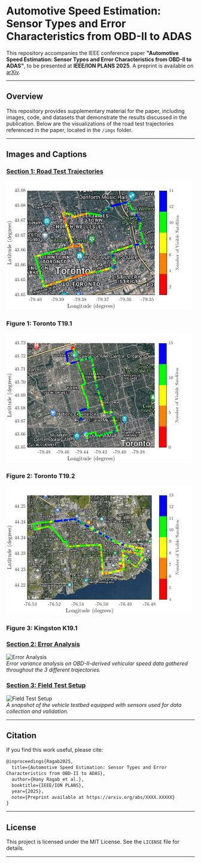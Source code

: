 
# Automotive Speed Estimation: Sensor Types and Error Characteristics from OBD-II to ADAS

This repository accompanies the IEEE conference paper **"Automotive Speed Estimation: Sensor Types and Error Characteristics from OBD-II to ADAS"**, to be presented at **IEEE/ION PLANS 2025**. A preprint is available on [arXiv](https://arxiv.org/abs/XXXX.XXXXX).

---

## Overview

This repository provides supplementary material for the paper, including images, code, and datasets that demonstrate the results discussed in the publication. Below are the visualizations of the road test trajectories referenced in the paper, located in the `/imgs` folder.

---

## Images and Captions

### <ins>Section 1: Road Test Trajectories</ins>
![Toronto T19.1](./imgs/Toronto_T19_1_in_Sat_mode_with_SV.png)
### Figure 1: Toronto T19.1
![Toronto T19.2](./imgs/Toronto_T19_2_in_Sat_mode_with_SV.png)
### Figure 2: Toronto T19.2
![Kingston K19.1](./imgs/Kingston_K19_1_in_Sat_mode_with_SV.png)
### Figure 3: Kingston K19.1

### <ins>Section 2: Error Analysis</ins>
![Error Analysis](./imgs/error_analysis.png)  
*Error variance analysis on OBD-II-derived vehicular speed data gathered throughout the 3 different trajectories.*

### <ins>Section 3: Field Test Setup</ins>
![Field Test Setup](./imgs/Car_Blueprint_with_Sensors/png)  
*A snapshot of the vehicle testbed equipped with sensors used for data collection and validation.*

---

## Citation

If you find this work useful, please cite:

```
@inproceedings{Ragab2025,
  title={Automotive Speed Estimation: Sensor Types and Error Characteristics from OBD-II to ADAS},
  author={Hany Ragab et al.},
  booktitle={IEEE/ION PLANS},
  year={2025},
  note={Preprint available at https://arxiv.org/abs/XXXX.XXXXX}
}
```

---

## License

This project is licensed under the MIT License. See the `LICENSE` file for details.

---
